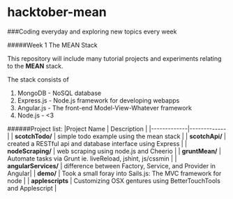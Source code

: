 hacktober-mean
==============

###Coding everyday and exploring new topics every week

#####Week 1 The MEAN Stack

This repository will include many tutorial projects and experiments relating to the **MEAN** stack.

The stack consists of 

1. MongoDB - NoSQL database 
2. Express.js - Node.js framework for developing webapps
3. Angular.js - The front-end Model-View-Whatever framework
4. Node.js - <3


######Project list:
|Project Name | Description | 
|-------------|-------------|
| **scotchTodo/** | simple todo example using the mean stack |
| **scotchApi/** | created a RESTful api and database interface using Express |
| **nodeScraping/** | web scraping using node.js and Cheerio |
| **gruntMean/** | Automate tasks via Grunt ie. liveReload, jshint, js/cssmin |
| **angularServices/** | difference between Factory, Service, and Provider in Angular|
| **demo/** | Took a small foray into Sails.js: The MVC framework for node |
| **applescripts** | Customizing OSX gentures using BetterTouchTools and Applescript |
